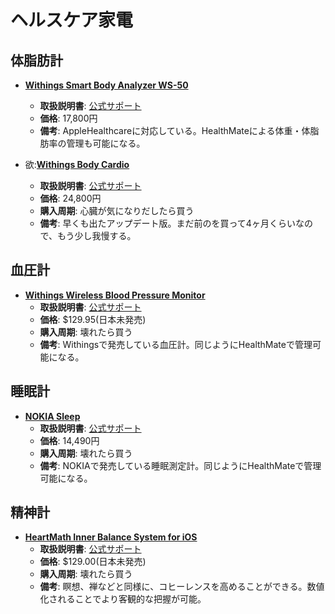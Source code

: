 ヘルスケア家電
====

体脂肪計
----

- [**Withings Smart Body Analyzer WS-50**](https://www.withings.com/jp/ja/products/body)
  - **取扱説明書**: [公式サポート](https://withings.zendesk.com/hc/en-us/categories/200118207-Smart-Body-Analyzer-WS-50-)
  - **価格**: 17,800円
  - **備考**: AppleHealthcareに対応している。HealthMateによる体重・体脂肪率の管理も可能になる。

- 欲:[**Withings Body Cardio**](https://www.withings.com/jp/ja/products/body-cardio)
  - **取扱説明書**: [公式サポート](https://withings.zendesk.com/hc/en-us/categories/202723437-Withings-Body-Cardio-NEW-2016-)
  - **価格**: 24,800円
  - **購入周期**: 心臓が気になりだしたら買う
  - **備考**: 早くも出たアップデート版。まだ前のを買って4ヶ月くらいなので、もう少し我慢する。

血圧計
----

- [**Withings Wireless
Blood Pressure Monitor**](http://www.withings.com/jp/ja/products/blood-pressure-monitor)
  - **取扱説明書**: [公式サポート](https://withings.zendesk.com/hc/en-us/categories/200118357-Wireless-Blood-Pressure-Monitor-iOS-Android-)
  - **価格**: $129.95\(日本未発売\)
  - **購入周期**: 壊れたら買う
  - **備考**: Withingsで発売している血圧計。同じようにHealthMateで管理可能になる。

睡眠計
----

- [**NOKIA Sleep**](https://health.nokia.com/jp/ja/sleep)
  - **取扱説明書**: [公式サポート](https://withings.zendesk.com/hc/en-us/categories/200189426-Withings-Aura)
  - **価格**: 14,490円
  - **購入周期**: 壊れたら買う
  - **備考**: NOKIAで発売している睡眠測定計。同じようにHealthMateで管理可能になる。

精神計
----

- [**HeartMath Inner Balance System for iOS**](http://store.heartmath.com/innerbalance)
  - **取扱説明書**: [公式サポート](https://www.heartmath.com/support/knowledgebase/?category=Inner_Balance_iOS)
  - **価格**: $129.00\(日本未発売\)
  - **購入周期**: 壊れたら買う
  - **備考**: 瞑想、禅などと同様に、コヒーレンスを高めることができる。数値化されることでより客観的な把握が可能。

